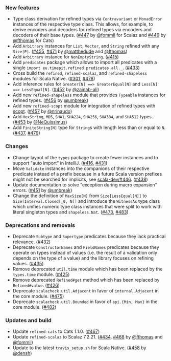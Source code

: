 ### New features

* Type class derivation for refined types via `Contravariant` or
  `MonadError` instances of the respective type class. This allows,
  for example, to derive encoders and decoders for refined types
  via encoders and decoders of their base types.
  ([#447][#447] by [@fommil][@fommil] for Scalaz and
  [#449][#449] by [@fthomas][@fthomas] for Cats)
* Add `Arbitrary` instances for `List`, `Vector`, and `String` refined
  with any `Size[P]`. ([#455][#455], [#471][#471]
  by [@matthedude][@matthedude] and [@fthomas][@fthomas])
* Add `Arbitrary` instance for `NonEmptyString`. ([#415][#415])
* Add `predicates` package which allows to import all predicates
  with a single `import eu.timepit.refined.predicates.all._`.
  ([#433][#433])
* Cross build the `refined`, `refined-scalaz`, and `refined-shapeless`
  modules for Scala Native. ([#301][#301], [#478][#478])
* Add inference rules for `Greater[N] ==> GreaterEqual[N]` and
  `Less[N] ==> LessEqual[N]`. ([#452][#452] by [@zainab-ali][@zainab-ali])
* Add new `refined-shapeless` module that provides `Typeable` instances
  for refined types. ([#456][#456] by [@umbreak][@umbreak])
* Add new `refined-scopt` module for integration of refined types
  with [scopt](https://github.com/scopt/scopt).
  ([#457][#457] by [@nrinaudo][@nrinaudo])
* Add `HexString`, `MD5`, `SHA1`, `SHA224`, `SHA256`, `SHA384`,
  and `SHA512` types. ([#453][#453] by [@NeQuissimus][@NeQuissimus])
* Add `FiniteString[N]` type for `String`s with length less than or
  equal to `N`. ([#437][#437], [#479][#479])

### Changes

* Change layout of the `types` package to create fewer instances and to
  support "auto import" in IntelliJ. ([#416][#416], [#431][#431])
* Move `Validate` instances into the companions of their respective
  predicate instead of a prefix because in a future Scala version
  prefixes might not be searched for implicits, see
  [scala-dev/#446][scala-dev/#446]. ([#438][#438])
* Update documentation to solve "exception during macro expansion" errors.
  ([#451][#451] by [@umbreak][@umbreak])
* Change the definition of `MaxSize[N]` from `Size[LessEqual[N]]` to
  `Size[Interval.Closed[_0, N]]` and introduce the `WitnessAs` type class
  which unifies numeric type class instances that were split to work with
  literal singleton types and `shapeless.Nat`.
  ([#473][#473], [#483][#483])

### Deprecations and removals

* Deprecate `Subtype` and `Supertype` predicates because they lack
  practical relevance. ([#432][#432])
* Deprecate `ConstructorNames` and `FieldNames` predicates because they
  operate on types instead of values (i.e. the result of a validation
  only depends on the type of a value) and the library focuses on
  refining values. ([#435][#435])
* Remove deprecated `util.time` module which has been replaced by
  the `types.time` module. ([#425][#425])
* Remove deprecated `Refined#get` method which has been replaced by
  `Refined#value`. ([#426][#426])
* Deprecate `scalacheck.util.Adjacent` in favor of `internal.Adjacent`
  in the core module. ([#475][#475])
* Deprecate `scalacheck.util.Bounded` in favor of `api.{Min, Max}`
  in the core module. ([#482][#482])

### Updates and build

* Update `refined-cats` to Cats 1.1.0. ([#467][#467])
* Update `refined-scalaz` to Scalaz 7.2.21. ([#434][#434], [#468][#468]
  by [@fthomas][@fthomas] and [@fommil][@fommil])
* Update to the latest `travis_setup.sh` for Scala Native.
  ([#458][#458] by [@densh][@densh])

[#301]: https://github.com/fthomas/refined/pull/301
[#415]: https://github.com/fthomas/refined/pull/415
[#416]: https://github.com/fthomas/refined/issues/416
[#425]: https://github.com/fthomas/refined/pull/425
[#426]: https://github.com/fthomas/refined/pull/426
[#431]: https://github.com/fthomas/refined/pull/431
[#432]: https://github.com/fthomas/refined/pull/432
[#433]: https://github.com/fthomas/refined/pull/433
[#434]: https://github.com/fthomas/refined/pull/434
[#435]: https://github.com/fthomas/refined/pull/435
[#437]: https://github.com/fthomas/refined/issues/437
[#438]: https://github.com/fthomas/refined/pull/438
[#447]: https://github.com/fthomas/refined/pull/447
[#449]: https://github.com/fthomas/refined/pull/449
[#451]: https://github.com/fthomas/refined/pull/451
[#452]: https://github.com/fthomas/refined/pull/452
[#453]: https://github.com/fthomas/refined/pull/453
[#455]: https://github.com/fthomas/refined/pull/455
[#456]: https://github.com/fthomas/refined/pull/456
[#457]: https://github.com/fthomas/refined/pull/457
[#458]: https://github.com/fthomas/refined/pull/458
[#467]: https://github.com/fthomas/refined/pull/467
[#468]: https://github.com/fthomas/refined/pull/468
[#471]: https://github.com/fthomas/refined/pull/471
[#473]: https://github.com/fthomas/refined/issues/473
[#475]: https://github.com/fthomas/refined/pull/475
[#478]: https://github.com/fthomas/refined/pull/478
[#479]: https://github.com/fthomas/refined/pull/479
[#482]: https://github.com/fthomas/refined/pull/482
[#483]: https://github.com/fthomas/refined/pull/483
[scala-dev/#446]: https://github.com/scala/scala-dev/issues/446

[@densh]: https://github.com/densh
[@fommil]: https://github.com/fommil
[@fthomas]: https://github.com/fthomas
[@matthedude]: https://github.com/matthedude
[@NeQuissimus]: https://github.com/NeQuissimus
[@nrinaudo]: https://github.com/nrinaudo
[@umbreak]: https://github.com/umbreak
[@zainab-ali]: https://github.com/zainab-ali
